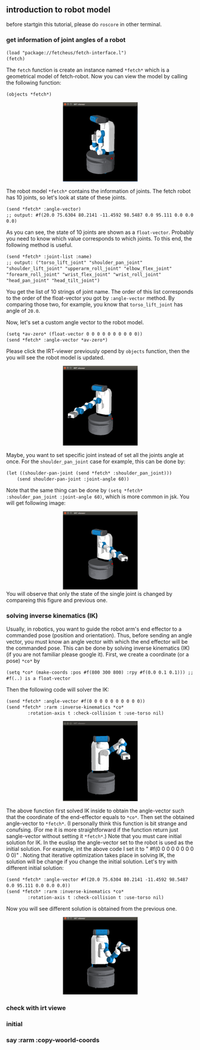 ## introduction to robot model
before startgin this tutorial, please do `roscore` in other terminal.

### get information of joint angles of a robot

``` 
(load "package://fetcheus/fetch-interface.l") 
(fetch) 
```
The `fetch` function is create an instance named `*fetch*` which is a geometrical model of fetch-robot. Now you can view the model by calling the following function:
```
(objects *fetch*)
```
<div align="center">
<img src="https://raw.githubusercontent.com/HiroIshida/quick_tutorial/master/images/day1_1.png" alt="none" title="day1_1" width="200">
</div>

The robot model `*fetch*` contains the information of joints. The fetch robot has 10 joints, so let's look at state of these joints.
```
(send *fetch* :angle-vector)
;; output: #f(20.0 75.6304 80.2141 -11.4592 98.5487 0.0 95.111 0.0 0.0 0.0)
```
As you can see, the state of 10 joints are shown as a `float-vector`. Probably you need to know which value corresponds to which joints. To this end, the following method is useful.
```
(send *fetch* :joint-list :name)
;; output: ("torso_lift_joint" "shoulder_pan_joint" "shoulder_lift_joint" "upperarm_roll_joint" "elbow_flex_joint" "forearm_roll_joint" "wrist_flex_joint" "wrist_roll_joint" "head_pan_joint" "head_tilt_joint")
```
You get the list of 10 strings of joint name. The order of this list corresponds to the order of the float-vector you got by `:angle-vector` method. By comparing those two, for example, you know that `torso_lift_joint` has angle of `20.0`.

Now, let's set a custom angle vector to the robot model. 
```
(setq *av-zero* (float-vector 0 0 0 0 0 0 0 0 0 0))
(send *fetch* :angle-vector *av-zero*)
```
Please click the IRT-viewer previously opend by `objects` function, then the you will see the robot model is updated. 
<div align="center">
<img src="https://raw.githubusercontent.com/HiroIshida/quick_tutorial/master/images/day1_2.png" alt="none" title="day1_2" width="200">
</div>


Maybe, you want to set specific joint instead of set all the joints angle at once. For the `shoulder_pan_joint` case for example, this can be done by:
```
(let ((shoulder-pan-joint (send *fetch* :shoulder_pan_joint)))
    (send shoulder-pan-joint :joint-angle 60))
```
Note that the same thing can be done by `(setq *fetch* :shoulder_pan_joint :joint-angle 60)`, which is more common in jsk. You will get following image:
<div align="center">
<img src="https://raw.githubusercontent.com/HiroIshida/quick_tutorial/master/images/day1_3.png" alt="none" title="day1_3" width="200">
</div>
You will observe that only the state of the single joint is changed by compareing this figure and previous one.

### solving inverse kinematics (IK)
Usually, in robotics, you want to guide the robot arm's end effector to a commanded pose (position and orientation). Thus, before sending an angle vector, you must know an angle vector with which the end effector will be the commanded pose. This can be done by solving inverse kinematics (IK) (if you are not familiar please google it). First, we create a coordinate (or a pose) `*co*` by
```
(setq *co* (make-coords :pos #f(800 300 800) :rpy #f(0.0 0.1 0.1))) ;; #f(..) is a float-vector
```
Then the following code will solver the IK:
```
(send *fetch* :angle-vector #f(0 0 0 0 0 0 0 0 0 0))
(send *fetch* :rarm :inverse-kinematics *co*
        :rotation-axis t :check-collision t :use-torso nil)
```
<div align="center">
<img src="https://raw.githubusercontent.com/HiroIshida/quick_tutorial/master/images/day1_4.png" alt="none" title="day1_4" width="200">
</div>

The above function first solved IK inside to obtain the angle-vector such that the coordinate of the end-effector equals to ` *co* `. Then set the obtained angle-vector to ` *fetch* `. (I personally think this function is bit strange and conufsing. (For me it is more straightforward if the function return just sangle-vector without setting it `*fetch*`.) Note that you must care initial solution for IK. In the euslisp the angle-vector set to the robot is used as the initial solution. For example, int the above code I set it to " #f(0 0 0 0 0 0 0 0 0 0)" . Noting that iterative optimization takes place in solving IK, the solution will be change if you change the initial solution. Let's try with different initial solution:
```
(send *fetch* :angle-vector #f(20.0 75.6304 80.2141 -11.4592 98.5487 0.0 95.111 0.0 0.0 0.0))
(send *fetch* :rarm :inverse-kinematics *co*
        :rotation-axis t :check-collision t :use-torso nil)
```
Now you will see different solution is obtained from the previous one.
<div align="center">
<img src="https://raw.githubusercontent.com/HiroIshida/quick_tutorial/master/images/day1_5.png" alt="none" title="day1_5" width="200">
</div>


### check with irt viewe
### initial 
### say :rarm :copy-woorld-coords






